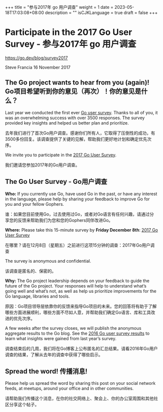 +++
title = "参与2017年 go 用户调查"
weight = 1
date = 2023-05-18T17:03:08+08:00
description = ""
isCJKLanguage = true
draft = false
+++

# Participate in the 2017 Go User Survey - 参与2017年 go 用户调查

https://go.dev/blog/survey2017

Steve Francia
16 November 2017

## The Go project wants to hear from you (again)! Go项目希望听到你的意见（再次）！你的意见是什么？

Last year we conducted the first ever [Go user survey](https://blog.golang.org/survey2016-results). Thanks to all of you, it was an overwhelming success with over 3500 responses. The survey provided key insights and helped us better plan and prioritize.

去年我们进行了首次Go用户调查。感谢你们所有人，它取得了压倒性的成功，有3500多份回复。该调查提供了关键的见解，帮助我们更好地计划和确定优先次序。

We invite you to participate in the [2017 Go User Survey](https://goo.gl/n9M7SB).

我们邀请您参加2017年的Go用户调查。

## The Go User Survey - Go用户调查

**Who:** If you currently use Go, have used Go in the past, or have any interest in the language, please help by sharing your feedback to improve Go for you and your fellow Gophers.

谁：如果您目前使用Go，过去使用过Go，或者对Go语言有任何兴趣，请通过分享您的反馈来帮助我们为您和您的Gophers同伴改进Go。

**Where:** Please take this 15-minute survey by **Friday December 8th**: [2017 Go User Survey](https://goo.gl/n9M7SB)

在哪里？请在12月8日（星期五）之前进行这项15分钟的调查：2017年Go用户调查

The survey is anonymous and confidential.

该调查是匿名的、保密的。

**Why:** The Go project leadership depends on your feedback to guide the future of the Go project. Your responses will help to understand what’s going well and what’s not, as well as help us prioritize improvements for the Go language, libraries and tools.

原因：Go项目领导层依靠你的反馈来指导Go项目的未来。您的回答将有助于了解哪些方面进展顺利，哪些方面不尽如人意，并帮助我们确定Go语言、库和工具改进的优先次序。

A few weeks after the survey closes, we will publish the anonymous aggregate results to the Go blog. See the [2016 Go user survey results](https://blog.golang.org/survey2016-results) to learn what insights were gained from last year’s survey.

调查结束后的几周，我们将在Go博客上公布匿名的汇总结果。请看2016年Go用户调查的结果，了解从去年的调查中获得了哪些启示。

## Spread the word! 传播消息!

Please help us spread the word by sharing this post on your social network feeds, at meetups, around your office and in other communities.

请帮助我们传播这个消息，在你的社交网络上、聚会上、你的办公室周围和其他社区分享这个帖子。
